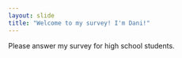 ```yaml
---
layout: slide
title: "Welcome to my survey! I'm Dani!"
---
```

Please answer my survey for high school students.
